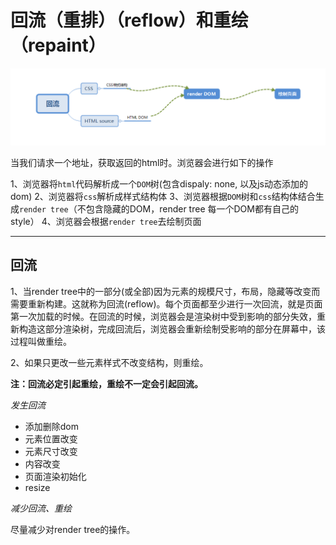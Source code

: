 # 回流（重排）（reflow）和重绘（repaint）

![](/assets/企业微信截图_15326609313718.png)

当我们请求一个地址，获取返回的html时。浏览器会进行如下的操作

1、浏览器将`html`代码解析成一个`DOM`树(包含dispaly: none, 以及js动态添加的dom)
2、浏览器将`css`解析成样式结构体
3、浏览器根据`DOM`树和`css`结构体结合生成`render tree`（不包含隐藏的DOM，render tree 每一个DOM都有自己的style）
4、浏览器会根据`render tree`去绘制页面

<hr/>

## 回流

1、当render tree中的一部分(或全部)因为元素的规模尺寸，布局，隐藏等改变而需要重新构建。这就称为回流(reflow)。每个页面都至少进行一次回流，就是页面第一次加载的时候。在回流的时候，浏览器会是渲染树中受到影响的部分失效，重新构造这部分渲染树，完成回流后，浏览器会重新绘制受影响的部分在屏幕中，该过程叫做重绘。

2、如果只更改一些元素样式不改变结构，则重绘。

**注：回流必定引起重绘，重绘不一定会引起回流。**

*发生回流*

* 添加删除dom
* 元素位置改变
* 元素尺寸改变
* 内容改变
* 页面渲染初始化
* resize

*减少回流、重绘*

尽量减少对render tree的操作。